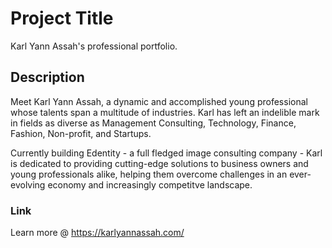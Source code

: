 # Project Title

Karl Yann Assah's professional portfolio.

## Description

Meet Karl Yann Assah, a dynamic and accomplished young professional whose talents span a multitude of industries. Karl has left an indelible mark in fields as diverse as Management Consulting, Technology, Finance, Fashion, Non-profit, and Startups.

Currently building Edentity - a full fledged image consulting company - Karl is dedicated to providing cutting-edge solutions to business owners and young professionals alike, helping them overcome challenges in an ever-evolving economy and increasingly competitve landscape.

### Link

Learn more @ https://karlyannassah.com/

